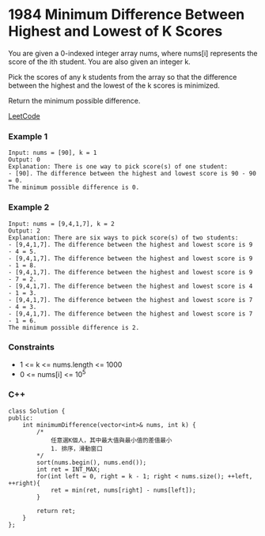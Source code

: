 # 1984 Minimum Difference Between Highest and Lowest of K Scores

You are given a 0-indexed integer array nums, where nums[i] represents the score of the ith student. You are also given an integer k.

Pick the scores of any k students from the array so that the difference between the highest and the lowest of the k scores is minimized.

Return the minimum possible difference.

[LeetCode](https://leetcode.cn/problems/minimum-difference-between-highest-and-lowest-of-k-scores/)

### Example 1

```
Input: nums = [90], k = 1
Output: 0
Explanation: There is one way to pick score(s) of one student:
- [90]. The difference between the highest and lowest score is 90 - 90 = 0.
The minimum possible difference is 0.
```

### Example 2

```
Input: nums = [9,4,1,7], k = 2
Output: 2
Explanation: There are six ways to pick score(s) of two students:
- [9,4,1,7]. The difference between the highest and lowest score is 9 - 4 = 5.
- [9,4,1,7]. The difference between the highest and lowest score is 9 - 1 = 8.
- [9,4,1,7]. The difference between the highest and lowest score is 9 - 7 = 2.
- [9,4,1,7]. The difference between the highest and lowest score is 4 - 1 = 3.
- [9,4,1,7]. The difference between the highest and lowest score is 7 - 4 = 3.
- [9,4,1,7]. The difference between the highest and lowest score is 7 - 1 = 6.
The minimum possible difference is 2.
```

### Constraints

* 1 <= k <= nums.length <= 1000
* 0 <= nums[i] <= 10<sup>5</sup>


### C++ 

```
class Solution {
public:
    int minimumDifference(vector<int>& nums, int k) {
        /*
            任意選K個人，其中最大值與最小值的差值最小
            1. 排序，滑動窗口
        */
        sort(nums.begin(), nums.end());
        int ret = INT_MAX;
        for(int left = 0, right = k - 1; right < nums.size(); ++left, ++right){
            ret = min(ret, nums[right] - nums[left]);
        }

        return ret;
    }
};
```